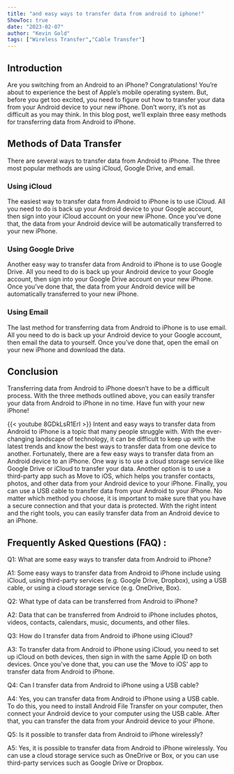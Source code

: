```yaml
---
title: "and easy ways to transfer data from android to iphone!"
ShowToc: true 
date: "2023-02-07"
author: "Kevin Gold" 
tags: ["Wireless Transfer","Cable Transfer"]
---
```

## Introduction

Are you switching from an Android to an iPhone? Congratulations! You’re about to experience the best of Apple’s mobile operating system. But, before you get too excited, you need to figure out how to transfer your data from your Android device to your new iPhone. Don’t worry, it’s not as difficult as you may think. In this blog post, we’ll explain three easy methods for transferring data from Android to iPhone. 

## Methods of Data Transfer

There are several ways to transfer data from Android to iPhone. The three most popular methods are using iCloud, Google Drive, and email. 

### Using iCloud

The easiest way to transfer data from Android to iPhone is to use iCloud. All you need to do is back up your Android device to your Google account, then sign into your iCloud account on your new iPhone. Once you’ve done that, the data from your Android device will be automatically transferred to your new iPhone. 

### Using Google Drive

Another easy way to transfer data from Android to iPhone is to use Google Drive. All you need to do is back up your Android device to your Google account, then sign into your Google Drive account on your new iPhone. Once you’ve done that, the data from your Android device will be automatically transferred to your new iPhone. 

### Using Email

The last method for transferring data from Android to iPhone is to use email. All you need to do is back up your Android device to your Google account, then email the data to yourself. Once you’ve done that, open the email on your new iPhone and download the data. 

## Conclusion

Transferring data from Android to iPhone doesn’t have to be a difficult process. With the three methods outlined above, you can easily transfer your data from Android to iPhone in no time. Have fun with your new iPhone!

{{< youtube 8GDkLsR1ErI >}} 
Intent and easy ways to transfer data from Android to iPhone is a topic that many people struggle with. With the ever-changing landscape of technology, it can be difficult to keep up with the latest trends and know the best ways to transfer data from one device to another. Fortunately, there are a few easy ways to transfer data from an Android device to an iPhone. One way is to use a cloud storage service like Google Drive or iCloud to transfer your data. Another option is to use a third-party app such as Move to iOS, which helps you transfer contacts, photos, and other data from your Android device to your iPhone. Finally, you can use a USB cable to transfer data from your Android to your iPhone. No matter which method you choose, it is important to make sure that you have a secure connection and that your data is protected. With the right intent and the right tools, you can easily transfer data from an Android device to an iPhone.

## Frequently Asked Questions (FAQ) :
Q1: What are some easy ways to transfer data from Android to iPhone?

A1: Some easy ways to transfer data from Android to iPhone include using iCloud, using third-party services (e.g. Google Drive, Dropbox), using a USB cable, or using a cloud storage service (e.g. OneDrive, Box).

Q2: What type of data can be transferred from Android to iPhone?

A2: Data that can be transferred from Android to iPhone includes photos, videos, contacts, calendars, music, documents, and other files.

Q3: How do I transfer data from Android to iPhone using iCloud?

A3: To transfer data from Android to iPhone using iCloud, you need to set up iCloud on both devices, then sign in with the same Apple ID on both devices. Once you’ve done that, you can use the ‘Move to iOS’ app to transfer data from Android to iPhone.

Q4: Can I transfer data from Android to iPhone using a USB cable?

A4: Yes, you can transfer data from Android to iPhone using a USB cable. To do this, you need to install Android File Transfer on your computer, then connect your Android device to your computer using the USB cable. After that, you can transfer the data from your Android device to your iPhone.

Q5: Is it possible to transfer data from Android to iPhone wirelessly?

A5: Yes, it is possible to transfer data from Android to iPhone wirelessly. You can use a cloud storage service such as OneDrive or Box, or you can use third-party services such as Google Drive or Dropbox.


